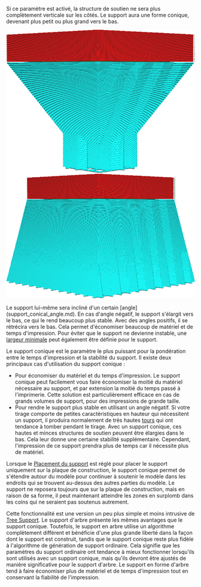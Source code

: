 Si ce paramètre est activé, la structure de soutien ne sera plus complètement verticale sur les côtés. Le support aura une forme conique, devenant plus petit ou plus grand vers le bas.

![Le support devient plus petit vers le bas](../../../articles/images/support_conical_enabled.png)
![Le support s'agrandit vers le bas](../../../articles/images/support_conical_angle_neg10.png)

Le support lui-même sera incliné d'un certain [angle] (support_conical_angle.md). En cas d'angle négatif, le support s'élargit vers le bas, ce qui le rend beaucoup plus stable. Avec des angles positifs, il se rétrécira vers le bas. Cela permet d'économiser beaucoup de matériel et de temps d'impression. Pour éviter que le support ne devienne instable, une [largeur minimale](support_conical_min_width.md) peut également être définie pour le support.

Le support conique est le paramètre le plus puissant pour la pondération entre le temps d'impression et la stabilité du support. Il existe deux principaux cas d'utilisation du support conique :
* Pour économiser du matériel et du temps d'impression. Le support conique peut facilement vous faire économiser la moitié du matériel nécessaire au support, et par extension la moitié du temps passé à l'imprimerie. Cette solution est particulièrement efficace en cas de grands volumes de support, pour des impressions de grande taille.
* Pour rendre le support plus stable en utilisant un angle négatif. Si votre tirage comporte de petites caractéristiques en hauteur qui nécessitent un support, il produira normalement de très hautes [tours](../support/support_use_towers.md) qui ont tendance à tomber pendant le tirage. Avec un support conique, ces hautes et minces structures de soutien peuvent être élargies dans le bas. Cela leur donne une certaine stabilité supplémentaire. Cependant, l'impression de ce support prendra plus de temps car il nécessite plus de matériel.

Lorsque le [Placement du support](../support/support_type.md) est réglé pour placer le support uniquement sur la plaque de construction, le support conique permet de s'étendre autour du modèle pour continuer à soutenir le modèle dans les endroits qui se trouvent au-dessus des autres parties du modèle. Le support ne reposera toujours que sur la plaque de construction, mais en raison de sa forme, il peut maintenant atteindre les zones en surplomb dans les coins qui ne seraient pas soutenus autrement.

Cette fonctionnalité est une version un peu plus simple et moins intrusive de [Tree Support](support_tree_enable.md). Le support d'arbre présente les mêmes avantages que le support conique. Toutefois, le support en arbre utilise un algorithme complètement différent et bénéficie d'une plus grande liberté dans la façon dont le support est construit, tandis que le support conique reste plus fidèle à l'algorithme de génération de support ordinaire. Cela signifie que les paramètres du support ordinaire ont tendance à mieux fonctionner lorsqu'ils sont utilisés avec un support conique, mais qu'ils devront être ajustés de manière significative pour le support d'arbre. Le support en forme d'arbre tend à faire économiser plus de matériel et de temps d'impression tout en conservant la fiabilité de l'impression.
